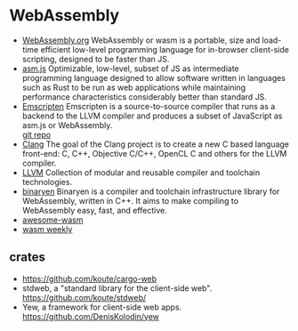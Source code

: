 # WebAssembly

- [WebAssembly.org][wado]
  WebAssembly or wasm is a portable, size and load-time efficient low-level 
  programming language for in-browser client-side scripting, designed to be 
  faster than JS.
- [asm.js][asmj]
  Optimizable, low-level, subset of JS as intermediate programming language 
  designed to allow software written in languages such as Rust to be run as web 
  applications while maintaining performance characteristics considerably better 
  than standard JS.
- [Emscripten][emsc]
  Emscripten is a source-to-source compiler that runs as a backend to the LLVM 
  compiler and produces a subset of JavaScript as asm.js or WebAssembly.   
  [git repo](https://github.com/kripken/emscripten.git)
- [Clang][clng]
  The goal of the Clang project is to create a new C based language front-end: 
  C, C++, Objective C/C++, OpenCL C and others for the LLVM compiler.
- [LLVM][llvm]
  Collection of modular and reusable compiler and toolchain technologies.
- [binaryen](https://github.com/WebAssembly/binaryen)
  Binaryen is a compiler and toolchain infrastructure library for WebAssembly, written in C++. It aims to make compiling to WebAssembly easy, fast, and effective.
- [awesome-wasm](https://github.com/mbasso/awesome-wasm)
- [wasm weekly](http://wasmweekly.news/)






[wado]: http://webassembly.org/
[asmj]: http://asmjs.org/
[emsc]: http://kripken.github.io/emscripten-site/
[llvm]: http://llvm.org/
[clng]: http://clang.llvm.org/


## crates
- https://github.com/koute/cargo-web
- stdweb, a "standard library for the client-side web".
  https://github.com/koute/stdweb/
- Yew, a framework for client-side web apps.
  https://github.com/DenisKolodin/yew
